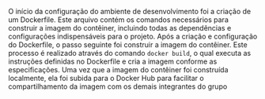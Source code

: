 O início da configuração do ambiente de desenvolvimento foi a criação de um Dockerfile. Este arquivo contém os comandos necessários para construir a imagem do contêiner, incluindo todas as dependências e configurações indispensáveis para o projeto.
Após a criação e configuração do Dockerfile, o passo seguinte foi construir a imagem do contêiner. Este processo é realizado através do comando `docker build`, o qual executa as instruções definidas no Dockerfile e cria a imagem conforme as especificações. Uma vez que a imagem do contêiner foi construída localmente, ela foi subida para o Docker Hub para facilitar o compartilhamento da imagem com os demais integrantes do grupo 
